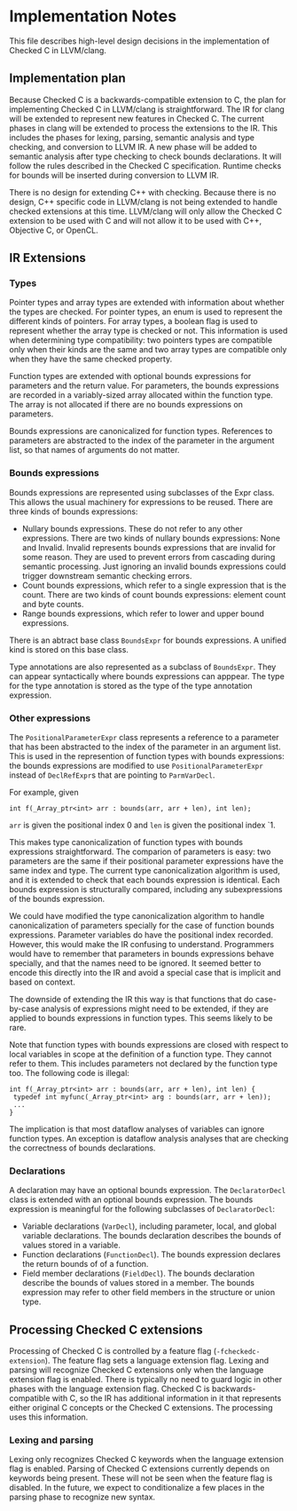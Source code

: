 # Implementation Notes

This file describes high-level design decisions in the implementation of 
Checked C in LLVM/clang.

## Implementation plan

Because Checked C is a backwards-compatible extension to C, the plan for
implementing Checked C in LLVM/clang is straightforward.  The IR for clang
will be extended to represent new features in Checked C.  The current 
phases in clang will be extended to process the extensions to the IR.
This includes the phases for lexing, parsing, semantic analysis and type 
checking, and  conversion to LLVM IR.  A new phase will be added to semantic
analysis after type checking to check bounds declarations.  It will follow 
the rules described in the Checked C specification.  Runtime checks for 
bounds will be inserted during conversion to LLVM IR.

There is no design for extending C++ with checking. Because there
is no design, C++ specific code in LLVM/clang is not being extended
to handle checked extensions at this time. LLVM/clang will only allow
the Checked C extension to be used with C and will not allow it to
be used with C++, Objective C, or OpenCL.

## IR Extensions

### Types

Pointer types and array types are extended with information about whether the
types are checked.  For pointer types, an enum is used to represent the
different kinds of pointers.  For array types, a boolean flag is used to
represent whether the array type is checked or not.  This information is used
when determining type compatibility: two pointers types are compatible only
when their kinds are the same and two array types are compatible only when
they have the same checked property.

Function types are extended with optional bounds expressions for parameters
and the return value.  For parameters, the bounds expressions are recorded
in a variably-sized array allocated within the function type.  The array
is not allocated if there are no bounds expressions on parameters.

Bounds expressions are canonicalized for function types. References to
parameters are abstracted to the index of the parameter in the argument
list, so that names of arguments do not matter.

### Bounds expressions

Bounds expressions are represented using subclasses of the Expr
class.  This allows the usual machinery for expressions to be
reused.  There are three kinds of bounds expressions:

- Nullary bounds expressions.  These do not refer to any other
  expressions.  There are two kinds of nullary bounds expressions:
  None and Invalid.  Invalid represents bounds expressions that
  are invalid for some reason.  They are used to prevent errors
  from cascading during semantic processing.  Just ignoring an invalid
  bounds expressions could trigger downstream semantic checking errors.
- Count bounds expressions, which refer to a single expression
  that is the count.  There are two kinds of count bounds expressions:
  element count and byte counts.
- Range bounds expressions, which refer to lower and upper bound
  expressions.

There is an abtract base class `BoundsExpr` for bounds expressions.
A unified kind is stored on this base class.

Type annotations are also represented as a subclass of `BoundsExpr`.
They can appear syntactically where bounds expressions can apppear.
The type for the type annotation is stored as the type of the
type annotation expression.

### Other expressions

The `PositionalParameterExpr` class represents a reference to a parameter
that has been abstracted to the index of the parameter in an argument list.
This is used in the represention of function types with bounds expressions:
the bounds expressions are modified to use `PositionalParameterExpr`
instead of `DeclRefExpr`s that are pointing to `ParmVarDecl`.

For example, given

```
int f(_Array_ptr<int> arr : bounds(arr, arr + len), int len);
```

`arr` is given the positional index 0 and `len` is given the positional
index `1.

This makes type canonicalization of function types with bounds expressions
straightforward.  The comparion of parameters is easy: two parameters are the
same if their positional parameter expressions have the same index and type.
The current type canonicalization algorithm is used, and it is extended to
check that each bounds expression is identical.  Each bounds expression is
structurally compared, including any subexpressions of the bounds expression.

We could have modified the type canonicalization algorithm to handle
canonicalization of parameters specially for the case of function bounds
expressions. Parameter variables do have the positional index recorded.
However, this would make the IR confusing to understand. Programmers would
have to remember that parameters in bounds expressions behave specially, and
that the names need to be ignored.  It seemed better to encode this directly
into the IR and avoid a special case that is implicit and based on context.

The downside of extending the IR this way is that functions that do case-by-case
analysis of expressions might need to be extended, if they are applied to
bounds expressions in function types.  This seems likely to be rare.

Note that function types with bounds expressions are closed with respect to
local variables in scope at the definition of a function type.  They
cannot refer to them.  This includes parameters not declared by
the function type too.   The following code is illegal:

```
int f(_Array_ptr<int> arr : bounds(arr, arr + len), int len) {
 typedef int myfunc(_Array_ptr<int> arg : bounds(arr, arr + len));
 ...
}
```
The implication is that most dataflow analyses of variables
can ignore function types. An exception is dataflow analysis
analyses that are checking the correctness of bounds declarations.

### Declarations

A declaration may have an optional bounds expression.  The `DeclaratorDecl`
class is extended with an optional bounds expression.  The bounds expression
is meaningful for the following subclasses of `DeclaratorDecl`:

- Variable declarations (`VarDecl`), including parameter, local, and global variable
declarations.  The bounds declaration describes the bounds of values stored in a
variable.
- Function declarations (`FunctionDecl`). The bounds expression declares the return bounds of
of a function.
- Field member declarations (`FieldDecl`).  The bounds declaration describe the bounds
of values stored in a member.   The bounds expression may refer to other field members
in the structure or union type.

## Processing Checked C extensions

Processing of Checked C is controlled by a feature flag (`-fcheckedc-extension`).
The feature  flag sets a language extension flag.  Lexing and parsing will 
recognize Checked C extensions only when the language extension flag  is 
enabled.  There is typically no need to guard logic in other phases with the
language extension flag.  Checked C is backwards-compatible with C, so the IR
has additional information in it that represents either original C concepts or
the Checked C extensions.  The processing uses this information.

### Lexing and parsing

Lexing only recognizes Checked C keywords when the language extension flag is
enabled.  Parsing of Checked C extensions currently depends on keywords being 
present.  These will not be seen when the feature flag is disabled. In the 
future, we expect to conditionalize a few places in the parsing phase to 
recognize new syntax.
